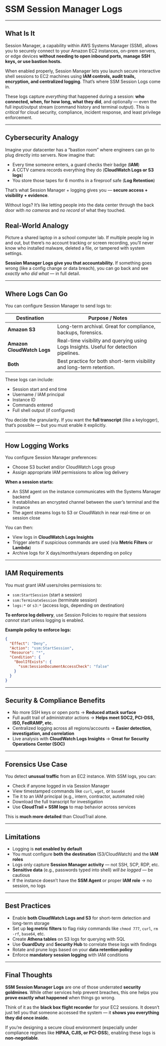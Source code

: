 # SSM Session Manager Logs  

---

## What Is It

Session Manager, a capability within AWS Systems Manager (SSM), allows you to securely connect to your Amazon EC2 instances, on-prem servers, or edge devices **without needing to open inbound ports, manage SSH keys, or use bastion hosts.**

When enabled properly, Session Manager lets you launch secure interactive shell sessions to EC2 machines using **IAM controls, audit trails, encryption, and centralized logging**. That’s where SSM Session Logs come in.

These logs capture *everything* that happened during a session: **who connected, when, for how long, what they did**, and optionally — even the full input/output stream (command history and terminal output). This is *critical* for cloud security, compliance, incident response, and least privilege enforcement.

---

## Cybersecurity Analogy

Imagine your datacenter has a “bastion room” where engineers can go to plug directly into servers. Now imagine that:

- Every time someone enters, a guard checks their badge (**IAM**)
- A CCTV camera records everything they do (**CloudWatch Logs or S3 logs**)
- You store those tapes for 6 months in a fireproof safe (**Log Retention**)

That’s what Session Manager + logging gives you — **secure access + visibility + evidence**.

Without logs? It’s like letting people into the data center through the back door with *no cameras* and *no record* of what they touched.

## Real-World Analogy

Picture a shared laptop in a school computer lab. If multiple people log in and out, but there’s no account tracking or screen recording, you’ll never know who installed malware, deleted a file, or tampered with system settings.

**Session Manager Logs give you that accountability.** If something goes wrong (like a config change or data breach), you can go back and see *exactly who did what* — in full detail.

---

## Where Logs Can Go

You can configure Session Manager to send logs to:

| **Destination**         | **Purpose / Notes**                                               |
|-------------------------|-------------------------------------------------------------------|
| **Amazon S3**           | Long-term archival. Great for compliance, backups, forensics.     |
| **Amazon CloudWatch Logs** | Real-time visibility and querying using Logs Insights. Useful for detection pipelines. |
| **Both**                | Best practice for both short-term visibility and long-term retention. |

These logs can include:

- Session start and end time  
- Username / IAM principal  
- Instance ID  
- Commands entered  
- Full shell output (if configured)

You decide the granularity. If you want the **full transcript** (like a keylogger), that’s possible — but you must enable it explicitly.

---

## How Logging Works

You configure Session Manager preferences:

- Choose S3 bucket and/or CloudWatch Logs group  
- Assign appropriate IAM permissions to allow log delivery  

**When a session starts:**

- An SSM agent on the instance communicates with the Systems Manager backend  
- It establishes an encrypted channel between the user’s terminal and the instance  
- The agent streams logs to S3 or CloudWatch in near real-time or on session close  

You can then:

- View logs in **CloudWatch Logs Insights**
- Trigger alerts if suspicious commands are used (via **Metric Filters** or **Lambda**)
- Archive logs for X days/months/years depending on policy

---

## IAM Requirements

You must grant IAM users/roles permissions to:

- `ssm:StartSession` (start a session)  
- `ssm:TerminateSession` (terminate session)  
- `logs:*` or `s3:*` (access logs, depending on destination)

**To enforce log delivery**, use Session Policies to require that sessions *cannot* start unless logging is enabled.

**Example policy to enforce logs:**

```json
{
  "Effect": "Deny",
  "Action": "ssm:StartSession",
  "Resource": "*",
  "Condition": {
    "BoolIfExists": {
      "ssm:SessionDocumentAccessCheck": "false"
    }
  }
}
```

---

## Security & Compliance Benefits

- No more SSH keys or open ports → **Reduced attack surface**
- Full audit trail of administrator actions → **Helps meet SOC2, PCI-DSS, ISO, FedRAMP, etc.**
- Centralized logging across all regions/accounts → **Easier detection, investigation, and correlation**
- Live analysis with **CloudWatch Logs Insights** → **Great for Security Operations Center (SOC)**

---

## Forensics Use Case

You detect **unusual traffic** from an EC2 instance. With SSM logs, you can:

- Check if anyone logged in via Session Manager  
- View timestamped commands like `curl`, `wget`, or `base64`  
- Tie it to an IAM principal (e.g., intern, contractor, automated role)  
- Download the full transcript for investigation  
- Use **CloudTrail + SSM logs** to map behavior across services  

This is **much more detailed** than CloudTrail alone.

---

## Limitations

- Logging is **not enabled by default**
- You must configure **both the destination** (S3/CloudWatch) and the **IAM roles**
- Logs only capture **Session Manager activity** — not SSH, SCP, RDP, etc.
- **Sensitive data** (e.g., passwords typed into shell) *will be logged* — be cautious
- If the instance doesn’t have the **SSM Agent** or proper **IAM role** → no session, no logs

---

## Best Practices

- Enable **both CloudWatch Logs and S3** for short-term detection and long-term storage  
- Set up **log metric filters** to flag risky commands like `chmod 777`, `curl`, `rm -rf`, `base64`, etc.  
- Create **Athena tables** on S3 logs for querying with SQL  
- Use **GuardDuty** and **Security Hub** to correlate these logs with findings  
- Rotate and prune logs based on your **data retention policy**  
- Enforce **mandatory session logging** with IAM conditions  

---

## Final Thoughts

**SSM Session Manager Logs** are one of those underrated **security goldmines**. While other services help prevent breaches, this one helps you **prove exactly what happened** when things go wrong.

Think of it as the **black box flight recorder** for your EC2 sessions. It doesn’t just tell you that someone accessed the system — it **shows you everything they did once inside.**

If you’re designing a secure cloud environment (especially under compliance regimes like **HIPAA, CJIS, or PCI-DSS**), enabling these logs is **non-negotiable**.
